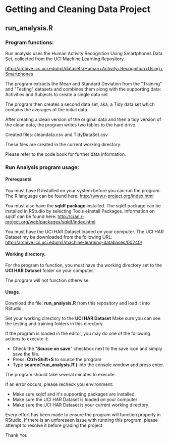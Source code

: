 Getting and Cleaning Data Project
==

run_analysis.R
---

### Program functions:

Run analysis uses the Human Activity Recognition Using Smartphones Data Set, collected from the UCI Machine Learning Repository.

http://archive.ics.uci.edu/ml/datasets/Human+Activity+Recognition+Using+Smartphones

The program extracts the Mean and Standard Deviation from the "Training" and "Testing" datasets and combines them along with the supporting data: Activities and Subjects to create a single data set.

The program then creates a second data set, aka, a Tidy data set which contains the averages of the initial data.

After creating a clean version of the original data and then a tidy version of the clean data, the program writes two tables to the hard drive.

Created files: cleandata.csv and TidyDataSet.csv

These files are created in the current working directory.

Please refer to the code book for further data information.

### Run Analysis program usage:

#### Prerequsets

You must have R installed on your system before you can run the program.
The R language can be found here: http://www.r-project.org/index.html

You must also have the **sqldf package** installed.
The sqldf package can be installed in RStudio by selecting Tools->Install Packages.
Information on sqldf can be found here: http://cran.r-project.org/web/packages/sqldf/index.html

You must have the UCI HAR Dataset loaded on your computer.
The UCI HAR Dataset my be downloaded from the following URL: 
http://archive.ics.uci.edu/ml/machine-learning-databases/00240/


#### Working directory.
For the program to function, you must have the working directory set to the **UCI HAR Dataset** folder on your computer.

The program will not function otherwise.


#### Usage.

Download the file: **run_analysis.R** from this repository and load it into RStudio.

Set your working directory to the **UCI HAR Dataset**
Make sure you can see the testing and training folders in this directory.

If the program is loaded in the editor, you may do one of the following actions to execute it:

* Check the "**Source on save**" checkbox next to the save icon and simply save the file.
* Press: **Ctrl+Shift+S** to source the program
* Type **source('run_analysis.R')** into the console window and press enter.

The program should take several minutes to execute.

If an error occurs, please recheck you environment:
* Make sure sqldf and it's supporting packages are installed. 
* Make sure the UCI HAR Dataset is loaded on your computer
* Make sure the UCI HAR Dataset is your current working directory


Every effort has been made to ensure the program will function properly in RStudio.
If there is an unforeseen issue with running this program, please attempt to resolve it before grading the project.

Thank You


